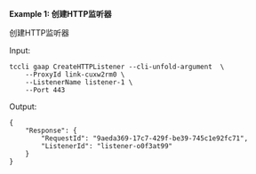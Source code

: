 **Example 1: 创建HTTP监听器**

创建HTTP监听器

Input: 

```
tccli gaap CreateHTTPListener --cli-unfold-argument  \
    --ProxyId link-cuxw2rm0 \
    --ListenerName listener-1 \
    --Port 443
```

Output: 
```
{
    "Response": {
        "RequestId": "9aeda369-17c7-429f-be39-745c1e92fc71",
        "ListenerId": "listener-o0f3at99"
    }
}
```

